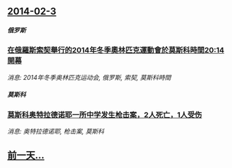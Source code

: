 ## [2014-02-3](/news/2014/02/3/index.md)

##### 俄罗斯
### [在俄羅斯索契舉行的2014年冬季奧林匹克運動會於莫斯科時間20:14開幕](/news/2014/02/3/在俄羅斯索契舉行的2014年冬季奧林匹克運動會於莫斯科時間20-14開幕.md)
_消息: 2014年冬季奥林匹克运动会, 俄罗斯, 索契, 莫斯科時間_

##### 莫斯科
### [莫斯科奥特拉德诺耶一所中学发生枪击案，2人死亡，1人受伤](/news/2014/02/3/莫斯科奥特拉德诺耶一所中学发生枪击案-2人死亡-1人受伤.md)
_消息: 奥特拉德诺耶, 枪击案, 莫斯科_

## [前一天...](/news/2014/02/2/index.md)

